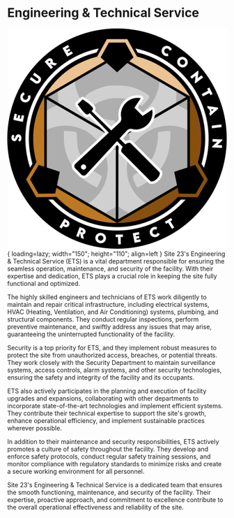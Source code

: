 # Engineering & Technical Service

![ETS Logo](images/logo.png){ loading=lazy; width="150"; height="110"; align=left } Site 23's Engineering & Technical Service (ETS) is a vital department responsible for ensuring the seamless operation, maintenance, and security of the facility. With their expertise and dedication, ETS plays a crucial role in keeping the site fully functional and optimized.

The highly skilled engineers and technicians of ETS work diligently to maintain and repair critical infrastructure, including electrical systems, HVAC (Heating, Ventilation, and Air Conditioning) systems, plumbing, and structural components. They conduct regular inspections, perform preventive maintenance, and swiftly address any issues that may arise, guaranteeing the uninterrupted functionality of the facility.

Security is a top priority for ETS, and they implement robust measures to protect the site from unauthorized access, breaches, or potential threats. They work closely with the Security Department to maintain surveillance systems, access controls, alarm systems, and other security technologies, ensuring the safety and integrity of the facility and its occupants.

ETS also actively participates in the planning and execution of facility upgrades and expansions, collaborating with other departments to incorporate state-of-the-art technologies and implement efficient systems. They contribute their technical expertise to support the site's growth, enhance operational efficiency, and implement sustainable practices wherever possible.

In addition to their maintenance and security responsibilities, ETS actively promotes a culture of safety throughout the facility. They develop and enforce safety protocols, conduct regular safety training sessions, and monitor compliance with regulatory standards to minimize risks and create a secure working environment for all personnel.

Site 23's Engineering & Technical Service is a dedicated team that ensures the smooth functioning, maintenance, and security of the facility. Their expertise, proactive approach, and commitment to excellence contribute to the overall operational effectiveness and reliability of the site.